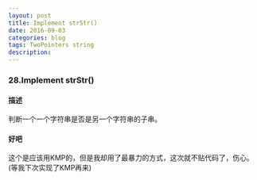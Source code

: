 ```yaml
---
layout: post
title: Implement strStr()
date: 2016-09-03
categories: blog
tags: TwoPointers string
description:
---
```


### 28.Implement strStr()

#### 描述

判断一个一个字符串是否是另一个字符串的子串。

#### 好吧

这个是应该用KMP的，但是我却用了最暴力的方式，这次就不贴代码了，伤心。(等我下次实现了KMP再来)

